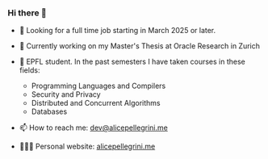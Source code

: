 ### Hi there 👋

- 💼 Looking for a full time job starting in March 2025 or later.

- 🔭 Currently working on my Master's Thesis at Oracle Research in Zurich
- 🤌 EPFL student. In the past semesters I have taken courses in these fields:
  + Programming Languages and Compilers
  + Security and Privacy
  + Distributed and Concurrent Algorithms
  + Databases
- 📫 How to reach me:
  [dev@alicepellegrini.me](mailto:dev@alicepellegrini.me)
- 👨🏻‍💻 Personal website: [alicepellegrini.me](https://alicepellegrini.me)
